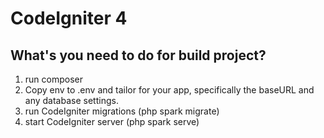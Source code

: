 # CodeIgniter 4 

## What's you need to do for build project?

1. run composer
2. Copy env to .env and tailor for your app, specifically the baseURL and any database settings.
3. run CodeIgniter migrations (php spark migrate)
4. start CodeIgniter server (php spark serve)
